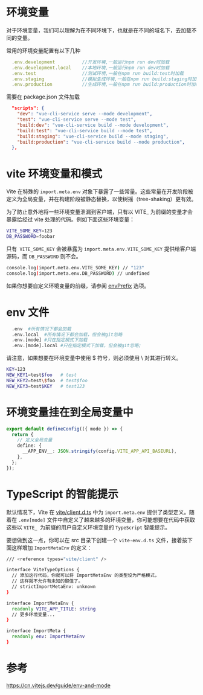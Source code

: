 # 环境变量

对于环境变量，我们可以理解为在不同环境下，也就是在不同的域名下，去加载不同的变量。

常用的环境变量配置有以下几种

```js
  .env.development          //开发环境,一般运行npm run dev时加载
  .env.development.local    //本地环境,一般运行npm run dev时加载
  .env.test                 //测试环境,一般在npm run build:test时加载
  .env.staging              //模拟生成环境,一般在npm run build:staging时加载
  .env.production           //生成环境,一般在npm run build:production时加载
```

需要在 package.json 文件加载

```json
  "scripts": {
    "dev": "vue-cli-service serve --mode development",
    "test": "vue-cli-service serve --mode test",
    "build:dev": "vue-cli-service build --mode development",
    "build:test": "vue-cli-service build --mode test",
    "build:staging": "vue-cli-service build --mode staging",
    "build:production": "vue-cli-service build --mode production",
  },
```

# vite 环境变量和模式

Vite 在特殊的 `import.meta.env` 对象下暴露了一些常量。这些常量在开发阶段被定义为全局变量，并在构建阶段被静态替换，以使树摇（tree-shaking）更有效。

为了防止意外地将一些环境变量泄漏到客户端，只有以 VITE\_ 为前缀的变量才会暴露给经过 vite 处理的代码。例如下面这些环境变量：

```bash
VITE_SOME_KEY=123
DB_PASSWORD=foobar
```

只有` VITE_SOME_KEY` 会被暴露为 `import.meta.env.VITE_SOME_KEY` 提供给客户端源码，而 `DB_PASSWORD` 则不会。

```bash
console.log(import.meta.env.VITE_SOME_KEY) // "123"
console.log(import.meta.env.DB_PASSWORD) // undefined
```

如果你想要自定义环境变量的前缀，请参阅 [envPrefix](https://cn.vitejs.dev/config/shared-options#envprefix) 选项。

# env 文件

```bash
  .env  #所有情况下都会加载
  .env.local  #所有情况下都会加载，但会被git忽略
  .env.[mode] #只在指定模式下加载
  .env.[mode].local #只在指定模式下加载，但会被git忽略;
```

请注意，如果想要在环境变量中使用 $ 符号，则必须使用 \ 对其进行转义。

```bash
KEY=123
NEW_KEY1=test$foo   # test
NEW_KEY2=test\$foo  # test$foo
NEW_KEY3=test$KEY   # test123
```

# 环境变量挂在到全局变量中

```ts
export default defineConfig(({ mode }) => {
  return {
    // 定义全局变量
    define: {
      __APP_ENV__: JSON.stringify(config.VITE_APP_API_BASEURL),
    },
  };
});
```

# TypeScript 的智能提示

默认情况下，Vite 在 [vite/client.d.ts](https://github.com/vitejs/vite/blob/main/packages/vite/client.d.ts) 中为 `import.meta.env` 提供了类型定义。随着在 `.env[mode]` 文件中自定义了越来越多的环境变量，你可能想要在代码中获取这些以 `VITE_ `为前缀的用户自定义环境变量的 `TypeScript` 智能提示。

要想做到这一点，你可以在 src 目录下创建一个 `vite-env.d.ts` 文件，接着按下面这样增加 `ImportMetaEnv` 的定义：

```bash
/// <reference types="vite/client" />

interface ViteTypeOptions {
  // 添加这行代码，你就可以将 ImportMetaEnv 的类型设为严格模式，
  // 这样就不允许有未知的键值了。
  // strictImportMetaEnv: unknown
}

interface ImportMetaEnv {
  readonly VITE_APP_TITLE: string
  // 更多环境变量...
}

interface ImportMeta {
  readonly env: ImportMetaEnv
}
```

# 参考

https://cn.vitejs.dev/guide/env-and-mode
